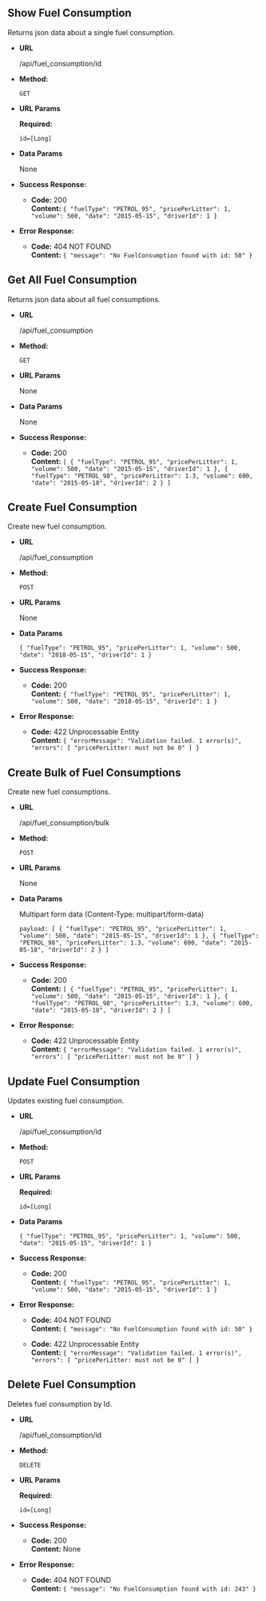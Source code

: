 **Show Fuel Consumption**
----
  Returns json data about a single fuel consumption.

* **URL**

  /api/fuel_consumption/id

* **Method:**

  `GET`
  
*  **URL Params**

   **Required:**
 
   `id=[Long]`

* **Data Params**

  None

* **Success Response:**

  * **Code:** 200 <br />
    **Content:** `{
                       "fuelType": "PETROL_95",
                       "pricePerLitter": 1,
                       "volume": 500,
                       "date": "2015-05-15",
                       "driverId": 1
                   }`
* **Error Response:**

    * **Code:** 404 NOT FOUND <br />
        **Content:** `{ "message": "No FuelConsumption found with id: 50" }`
  
**Get All Fuel Consumption**
----
  Returns json data about all fuel consumptions.

* **URL**

  /api/fuel_consumption

* **Method:**

  `GET`
  
*  **URL Params**

   None

* **Data Params**

  None

* **Success Response:**

  * **Code:** 200 <br />
    **Content:** `[
                      {
                          "fuelType": "PETROL_95",
                          "pricePerLitter": 1,
                          "volume": 500,
                          "date": "2015-05-15",
                          "driverId": 1
                      },
                      {
                          "fuelType": "PETROL_98",
                          "pricePerLitter": 1.3,
                          "volume": 600,
                          "date": "2015-05-18",
                          "driverId": 2
                      }
                   ]`

**Create Fuel Consumption**
----
  Create new fuel consumption.

* **URL**

  /api/fuel_consumption

* **Method:**

  `POST`
  
*  **URL Params**

   None

* **Data Params**

  `{
       "fuelType": "PETROL_95",
       "pricePerLitter": 1,
       "volume": 500,
       "date": "2018-05-15",
       "driverId": 1
   }`

* **Success Response:**

  * **Code:** 200 <br />
    **Content:** `{
                        "fuelType": "PETROL_95",
                        "pricePerLitter": 1,
                        "volume": 500,
                        "date": "2018-05-15",
                        "driverId": 1
                   }`

* **Error Response:**

    * **Code:** 422 Unprocessable Entity <br />
        **Content:** `{
                          "errorMessage": "Validation failed. 1 error(s)",
                          "errors": [
                              "pricePerLitter: must not be 0"
                          ]
                      }`
                      
**Create Bulk of Fuel Consumptions**
----
  Create new fuel consumptions.

* **URL**

  /api/fuel_consumption/bulk

* **Method:**

  `POST`
  
*  **URL Params**

   None

* **Data Params**

    Multipart form data (Content-Type: multipart/form-data)
    
  `payload: [
              {
                "fuelType": "PETROL_95",
                  "pricePerLitter": 1,
                  "volume": 500,
                  "date": "2015-05-15",
                  "driverId": 1
              },
              {
                  "fuelType": "PETROL_98",
                  "pricePerLitter": 1.3,
                  "volume": 600,
                  "date": "2015-05-18",
                  "driverId": 2
              }
           ]`

* **Success Response:**

  * **Code:** 200 <br />
    **Content:** `[
                {
                  "fuelType": "PETROL_95",
                    "pricePerLitter": 1,
                    "volume": 500,
                    "date": "2015-05-15",
                    "driverId": 1
                },
                {
                    "fuelType": "PETROL_98",
                    "pricePerLitter": 1.3,
                    "volume": 600,
                    "date": "2015-05-18",
                    "driverId": 2
                }
             ]`

* **Error Response:**

    * **Code:** 422 Unprocessable Entity <br />
        **Content:** `{
                          "errorMessage": "Validation failed. 1 error(s)",
                          "errors": [
                              "pricePerLitter: must not be 0"
                          ]
                      }`

**Update Fuel Consumption**
----
  Updates existing fuel consumption.

* **URL**

  /api/fuel_consumption/id

* **Method:**

  `POST`
  
*  **URL Params**

   **Required:**
 
   `id=[Long]`

* **Data Params**

  `{
                         "fuelType": "PETROL_95",
                         "pricePerLitter": 1,
                         "volume": 500,
                         "date": "2015-05-15",
                         "driverId": 1
                     }`

* **Success Response:**

  * **Code:** 200 <br />
    **Content:** `{
                       "fuelType": "PETROL_95",
                       "pricePerLitter": 1,
                       "volume": 500,
                       "date": "2015-05-15",
                       "driverId": 1
                   }`
* **Error Response:**

    * **Code:** 404 NOT FOUND <br />
        **Content:** `{ "message": "No FuelConsumption found with id: 50" }`
        
    * **Code:** 422 Unprocessable Entity <br />
            **Content:** `{
                              "errorMessage": "Validation failed. 1 error(s)",
                              "errors": [
                                  "pricePerLitter: must not be 0"
                              ]
                          }`
  

**Delete Fuel Consumption**
----
  Deletes fuel consumption by Id.

* **URL**

  /api/fuel_consumption/id

* **Method:**

  `DELETE`
  
*  **URL Params**

    **Required:**
     
   `id=[Long]`

* **Success Response:**

  * **Code:** 200 <br />
    **Content:** 
        None

* **Error Response:**

    * **Code:** 404 NOT FOUND <br />
        **Content:** `{
                          "message": "No FuelConsumption found with id: 243"
                      }`

